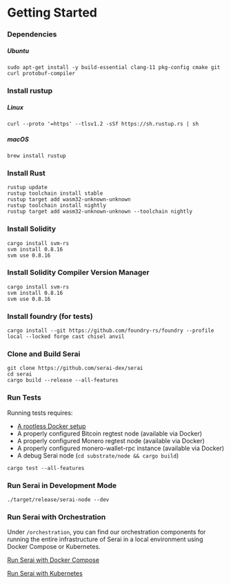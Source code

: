 # Getting Started

### Dependencies

##### Ubuntu

```
sudo apt-get install -y build-essential clang-11 pkg-config cmake git curl protobuf-compiler
```

### Install rustup

##### Linux

```
curl --proto '=https' --tlsv1.2 -sSf https://sh.rustup.rs | sh
```

##### macOS

```
brew install rustup
```

### Install Rust

```
rustup update
rustup toolchain install stable
rustup target add wasm32-unknown-unknown
rustup toolchain install nightly
rustup target add wasm32-unknown-unknown --toolchain nightly
```

### Install Solidity

```
cargo install svm-rs
svm install 0.8.16
svm use 0.8.16
```

### Install Solidity Compiler Version Manager

```
cargo install svm-rs
svm install 0.8.16
svm use 0.8.16
```

### Install foundry (for tests)

```
cargo install --git https://github.com/foundry-rs/foundry --profile local --locked forge cast chisel anvil
```

### Clone and Build Serai

```
git clone https://github.com/serai-dex/serai
cd serai
cargo build --release --all-features
```

### Run Tests

Running tests requires:

- [A rootless Docker setup](https://docs.docker.com/engine/security/rootless/)
- A properly configured Bitcoin regtest node (available via Docker)
- A properly configured Monero regtest node (available via Docker)
- A properly configured monero-wallet-rpc instance (available via Docker)
- A debug Serai node (`cd substrate/node && cargo build`)

```
cargo test --all-features
```

### Run Serai in Development Mode

```
./target/release/serai-node --dev
```

### Run Serai with Orchestration

Under `/orchestration`, you can find our orchestration components for running
the entire infrastructure of Serai in a local environment using Docker Compose
or Kubernetes.

[Run Serai with Docker Compose](../orchestration/README.md)

[Run Serai with Kubernetes](../orchestration/kubernetes/README.md)
